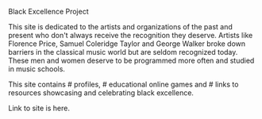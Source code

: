 Black Excellence Project

This site is dedicated to the artists and organizations of the past and present who don't always receive the recognition they deserve.  Artists like Florence Price, Samuel Coleridge Taylor and George Walker broke down barriers in the classical music world but are seldom recognized today.  These men and women deserve to be programmed more often and studied in music schools. 

This site contains # profiles, # educational online games and # links to resources showcasing and celebrating black excellence. 

Link to site is here. 
